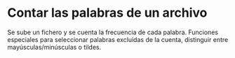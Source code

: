 Contar las palabras de un archivo
===============

Se sube un fichero y se cuenta la frecuencia de cada palabra.
Funciones especiales para seleccionar palabras excluidas de la cuenta, distinguir entre mayúsculas/minúsculas o tildes.
